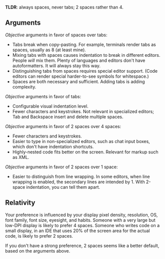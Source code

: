 **TLDR**: always spaces, never tabs; 2 spaces rather than 4.

## Arguments

_Objective_ arguments in favor of spaces over tabs:

* Tabs break when copy-pasting. For example, terminals render tabs as spaces, usually as 8 (at least mine).
* Mixing tabs with spaces causes indentation to break in different editors. People _will_ mix them. Plenty of languages and editors don't have autoformatters. It will always stay this way.
* Distinguishing tabs from spaces requires special editor support. (Code editors can render special harder-to-see symbols for whitespace.)
* Spaces are both necessary and sufficient. Adding tabs is adding complexity.

_Objective_ arguments in favor of tabs:

* Configurable visual indentation level.
* Fewer characters and keystrokes. Not relevant in specialized editors; Tab and Backspace insert and delete multiple spaces.

_Objective_ arguments in favor of 2 spaces over 4 spaces:

* Fewer characters and keystrokes.
* Easier to type in non-specialized editors, such as chat input boxes, which don't have indentation shortcuts.
* Highly-nested code fits better on the screen. Relevant for markup such as XML.

_Objective_ arguments in favor of 2 spaces over 1 space:

* Easier to distinguish from line wrapping. In some editors, when line wrapping is enabled, the secondary lines are intended by 1. With 2-space indentation, you can tell them apart.

## Relativity

Your preference is influenced by your display pixel density, resolution, OS, font family, font size, eyesight, and habits. Someone with a very large but low-DPI display is likely to prefer 4 spaces. Someone who writes code on a small display, in an IDE that uses 20% of the screen area for the actual code, is likely to prefer 2 spaces.

If you don't have a strong preference, 2 spaces seems like a better default, based on the arguments above.

<!--
## Variable Indentation

Some people use variable indentation. See the post [Use Fixed-Size Indentation](/posts/indent-fixed) on that.
-->
